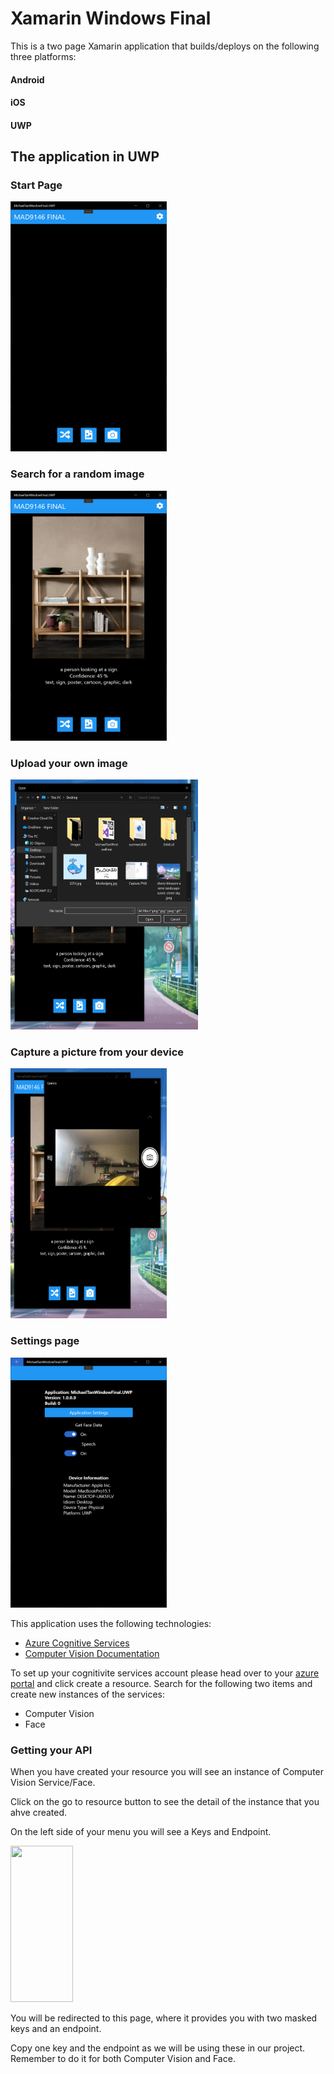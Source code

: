 # Xamarin Windows Final

This is a two page Xamarin application that builds/deploys on the following three platforms:

#### Android
#### iOS
#### UWP

## The application in UWP


### Start Page
<img src="https://raw.githubusercontent.com/tan00060/XamarinWindowsFinal/main/Images/StartScreen.PNG?token=ANBFY5LJFGTXZX53F36PMCTAQRPHU" width="250" height="400"/>

### Search for a random image
<img src="https://raw.githubusercontent.com/tan00060/XamarinWindowsFinal/main/Images/SearchRandomImage.PNG?token=ANBFY5MGQFU4ZP6EJHJFKS3AQRPZI" width="250" height="400"/>

### Upload your own image
<img src="https://github.com/tan00060/XamarinWindowsFinal/blob/main/Images/UploadImage.PNG" width="300" height="400"/>

### Capture a picture from your device
<img src="https://raw.githubusercontent.com/tan00060/XamarinWindowsFinal/main/Images/CameraCapture.PNG?token=ANBFY5IM76BLEYEH4J2YZ4TAQRP4C" width="250" height="400"/>

### Settings page
<img src="https://raw.githubusercontent.com/tan00060/XamarinWindowsFinal/main/Images/SettingsPage.PNG?token=ANBFY5KYWONBYAKLN76PJALAQRP52" width="250" height="400"/>

This application uses the following technologies:
- [Azure Cognitive Services](https://azure.microsoft.com/en-us/services/cognitive-services/)
- [Computer Vision Documentation](https://docs.microsoft.com/en-us/azure/cognitive-services/computer-vision/)

To set up your cognitivite services account please head over to your [azure portal](https://portal.azure.com/#home) and click create a resource. Search for the following two items and create new instances of the services:

- Computer Vision
- Face

### Getting your API

When you have created your resource you will see an instance of Computer Vision Service/Face.

Click on the go to resource button to see the detail of the instance that you ahve created.

On the left side of your menu you will see a Keys and Endpoint.

<img src="https://i.imgur.com/AoSl7bJ.png" width="100" height="250" />

You will be redirected to this page, where it provides you with two masked keys and an endpoint.

Copy one key and the endpoint as we will be using these in our project. Remember to do it for both Computer Vision and Face.

